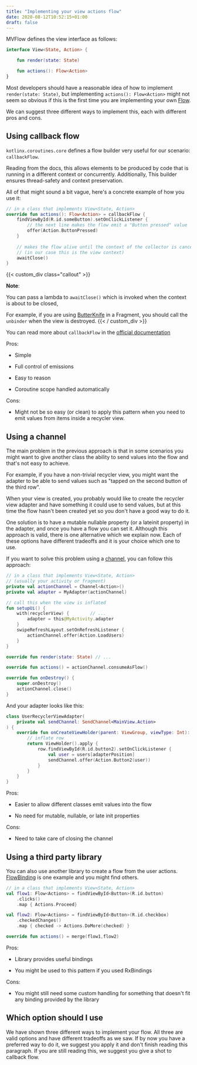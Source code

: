 ```yaml
---
title: "Implementing your view actions flow"
date: 2020-08-12T10:52:15+01:00
draft: false
---
```


MVFlow defines the view interface as follows:

```kotlin
interface View<State, Action> {

    fun render(state: State)

    fun actions(): Flow<Action>
}
```

Most developers should have a reasonable idea of how to implement `render(state: State)`, but implementing 
`actions(): Flow<Action>` might not seem so obvious if this is the first time you are implementing your own 
[Flow](https://kotlinlang.org/docs/reference/coroutines/flow.html). 

We can suggest three different ways to implement this, each with different pros and cons.

<!--more-->

## Using callback flow

`kotlinx.coroutines.core` defines a flow builder very useful for our scenario: `callbackFlow`.

Reading from the docs, this allows elements to be produced by code 
that is running in a different context or concurrently. Additionally, This builder ensures thread-safety and context 
preservation.

All of that might sound a bit vague, here's a concrete example of how you use it:

```kotlin
// in a class that implements View<State, Action>
override fun actions(): Flow<Action> = callbackFlow {
    findViewById(R.id.someButton).setOnClickListener {
        // the next line makes the flow emit a "Button pressed" value
        offer(Action.ButtonPressed)
    }
    
    // makes the flow alive until the context of the collector is cancelled 
    // (in our case this is the view context) 
    awaitClose() 
}
```

{{< custom_div class="callout" >}}

**Note**:

You can pass a lambda to `awaitClose()`  which is invoked when the context is about to be closed, 

For example, if you are using [ButterKnife](https://jakewharton.github.io/butterknife/) in a Fragment, you should call 
the `unbinder` when the view is destroyed.
{{< / custom_div >}}

You can read more about `callbackFlow` in the
[official documentation](https://kotlin.github.io/kotlinx.coroutines/kotlinx-coroutines-core/kotlinx.coroutines.flow/callback-flow.html)

Pros:

* Simple

* Full control of emissions

* Easy to reason

* Coroutine scope handled automatically

Cons:

* Might not be so easy (or clean) to apply this pattern when you need to emit values from items inside a recycler view.

## Using a channel

The main problem in the previous approach is that in some scenarios you might want to give another class the 
ability to send values into the flow and that's not easy to achieve.

For example, if you have a non-trivial recycler view, you might want the adapter to be able to send values such as
"tapped on the second button of the third row".

When your view is created, you probably would like to create the recycler view adapter and have something it could use 
to send values, but at this time the flow hasn't been created yet so you don't have a good way to do it.

One solution is to have a mutable nullable property (or a lateinit property) in the adapter, and once you have a flow you
 can set it. Although this approach is valid, there is one alternative which we explain now. Each of these options have
different tradeoffs and it is your choice which one to use.

If you want to solve this problem using a 
[channel](https://kotlinlang.org/docs/reference/coroutines/channels.html), you can follow this approach:

```kotlin
// in a class that implements View<State, Action>
// (usually your activity or fragment)
private val actionChannel = Channel<Action>()
private val adapter = MyAdapter(actionChannel)

// call this when the view is inflated
fun setupUi() {
    with(recyclerView) {        // ...
        adapter = this@MyActivity.adapter
    }
    swipeRefreshLayout.setOnRefreshListener {
        actionChannel.offer(Action.LoadUsers)
    }
}

override fun render(state: State) // ...

override fun actions() = actionChannel.consumeAsFlow()

override fun onDestroy() {
    super.onDestroy()
    actionChannel.close()
}
```

And your adapter looks like this:

```kotlin
class UserRecyclerViewAdapter(
    private val sendChannel: SendChannel<MainView.Action>
) {
    override fun onCreateViewHolder(parent: ViewGroup, viewType: Int): ViewHolder {
        // inflate row
        return ViewHolder().apply {
            row.findViewById(R.id.button2).setOnClickListener {
                val user = users[adapterPosition]
                sendChannel.offer(Action.Button2(user))
            }    
        }
    }
}
```

Pros:

* Easier to allow different classes emit values into the flow

* No need for mutable, nullable, or late init properties

Cons:

* Need to take care of closing the channel

## Using a third party library

You can also use another library to create a flow from the user actions. 
[FlowBinding](https://github.com/ReactiveCircus/FlowBinding) is one example and you might find others.

```kotlin
// in a class that implements View<State, Action>
val flow1: Flow<Actions> = findViewById<Button>(R.id.button)
    .clicks()
    .map { Actions.Proceed}

val flow2: Flow<Actions> = findViewById<Button>(R.id.checkbox)
    .checkedChanges()
    .map { checked -> Actions.DoMore(checked) }

override fun actions() = merge(flow1,flow2)
``` 

Pros:

* Library provides useful bindings

* You might be used to this pattern if you used RxBindings

Cons:

* You might still need some custom handling for something that doesn't fit any binding provided by the library

## Which option should I use

We have shown three different ways to implement your flow. All three are valid options and have different tradeoffs as we
saw. If by now you have a preferred way to do it, we suggest you apply it and don't finish reading this paragraph. 
If you are still reading this, we suggest you give a shot to callback flow. 
